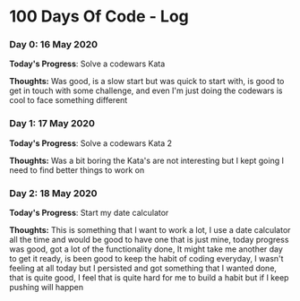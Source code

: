 <!-- # 100 Days Of Code - Log

### Day 0: 16 May 2020

**Today's Progress**: Solve a codewars Kata

**Thoughts:** Was good, is a slow start but is 

**Link to work:** [Calculator App](http://www.example.com)

### Day 0: February 30, 2016 (Example 2)
##### (delete me or comment me out)

**Today's Progress**: Fixed CSS, worked on canvas functionality for the app.

**Thoughts**: I really struggled with CSS, but, overall, I feel like I am slowly getting better at it. Canvas is still new for me, but I managed to figure out some basic functionality.

**Link(s) to work**: [Calculator App](http://www.example.com)


### Day 1: June 27, Monday

**Today's Progress**: I've gone through many exercises on FreeCodeCamp.

**Thoughts** I've recently started coding, and it's a great feeling when I finally solve an algorithm challenge after a lot of attempts and hours spent.

**Link(s) to work**
1. [Find the Longest Word in a String](https://www.freecodecamp.com/challenges/find-the-longest-word-in-a-string)
2. [Title Case a Sentence](https://www.freecodecamp.com/challenges/title-case-a-sentence) -->


# 100 Days Of Code - Log

### Day 0: 16 May 2020

**Today's Progress**: Solve a codewars Kata

**Thoughts:** Was good, is a slow start but was quick to start with, is good to get in touch with some challenge, and even I'm just doing the codewars is cool to face something different 

### Day 1: 17 May 2020

**Today's Progress**: Solve a codewars Kata 2

**Thoughts:** Was a bit boring the Kata's are not interesting but I kept going I need to find better things to work on


### Day 2: 18 May 2020

**Today's Progress**: Start my date calculator 

**Thoughts:** This is something that I want to work a lot, I use a date calculator all the time and would be good to have one that is just mine, today progress was good, got a lot of the functionality done, It might take me another day to get it ready, is been good to keep the habit of coding everyday, I wasn't feeling at all today but I persisted and got something that I wanted done, that is quite good, I feel that is quite hard for me to build a habit but if I keep pushing will happen


